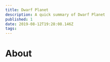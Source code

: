 ```yaml
---
title: Dwarf Planet
description: A quick summary of Dwarf Planet
published: 1
date: 2019-08-12T19:28:08.146Z
tags: 
---
```


# About
